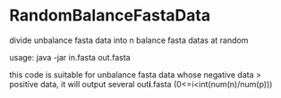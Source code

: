 # RandomBalanceFastaData
 divide unbalance fasta data into n balance fasta datas at random
 
usage: java -jar in.fasta out.fasta

this code is suitable for unbalance fasta data whose negative data > positive data, 
it will output several out**i**.fasta (0<=i<int(num(n)/num(p)))
